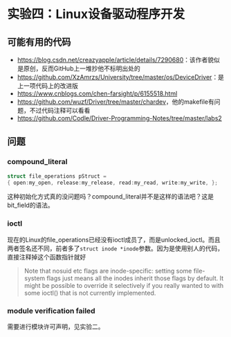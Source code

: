 # 实验四：Linux设备驱动程序开发

## 可能有用的代码

* <https://blog.csdn.net/creazyapple/article/details/7290680>：该作者貌似是原创，反而GitHub上一堆抄他不标明出处的
* <https://github.com/XzAmrzs/University/tree/master/os/DeviceDriver>：是上一项代码上的改进版
* <https://www.cnblogs.com/chen-farsight/p/6155518.html>
* <https://github.com/wuzf/Driver/tree/master/chardev>，他的makefile有问题，不过代码注释可以看看
* <https://github.com/Codle/Driver-Programming-Notes/tree/master/labs2>

## 问题

### compound_literal

```c
struct file_operations pStruct =
{ open:my_open, release:my_release, read:my_read, write:my_write, };
```

这种初始化方式真的没问题吗？compound_literal并不是这样的语法吧？这是bit_field的语法。

### ioctl

现在的Linux的file_operations已经没有ioctl成员了，而是unlocked_ioctl。而且两者签名还不同，前者多了`struct inode *inode`参数。因为是使用别人的代码，直接注释掉这个函数指针就好

> Note that nosuid etc flags are inode-specific: setting some file-system
> flags just means all the inodes inherit those flags by default. It might be
> possible to override it selectively if you really wanted to with some
> ioctl() that is not currently implemented.

### module verification failed

需要进行模块许可声明，见实验二。
